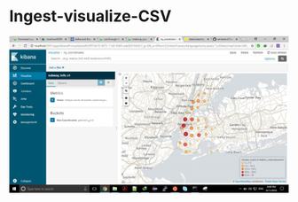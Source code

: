 # Ingest-visualize-CSV

![Alt text](https://github.com/amitsahu07/Ingest-visualize-CSV/blob/master/Final-coordinates-visualized-out.jpg?raw=true "Title")
